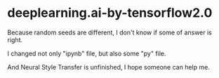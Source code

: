 # deeplearning.ai-by-tensorflow2.0

Because random seeds are different, I don't know if some of answer is right.

I changed not only "ipynb" file, but also some "py" file.

And Neural Style Transfer is unfinished, I hope someone can help me.
